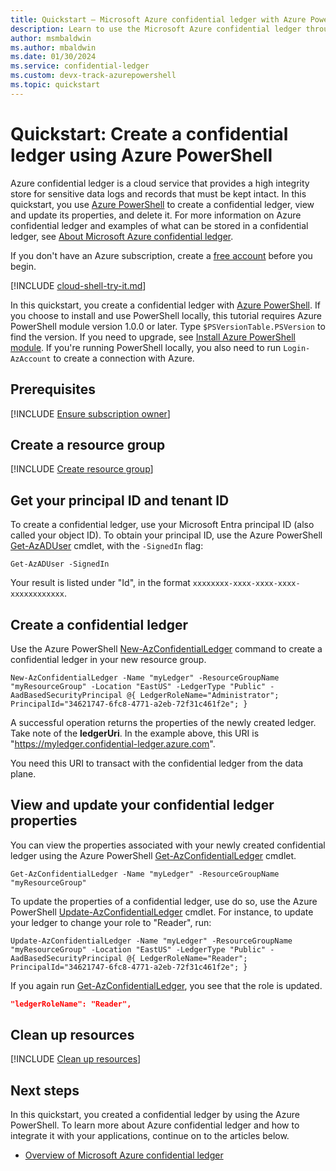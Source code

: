 ```yaml
---
title: Quickstart – Microsoft Azure confidential ledger with Azure PowerShell
description: Learn to use the Microsoft Azure confidential ledger through Azure PowerShell
author: msmbaldwin
ms.author: mbaldwin
ms.date: 01/30/2024
ms.service: confidential-ledger
ms.custom: devx-track-azurepowershell
ms.topic: quickstart
---
```


# Quickstart: Create a confidential ledger using Azure PowerShell

Azure confidential ledger is a cloud service that provides a high integrity store for sensitive data logs and records that must be kept intact. In this quickstart, you use [Azure PowerShell](/powershell/azure/) to create a confidential ledger, view and update its properties, and delete it. For more information on Azure confidential ledger and examples of what can be stored in a confidential ledger, see [About Microsoft Azure confidential ledger](overview.md).

If you don't have an Azure subscription, create a [free account](https://azure.microsoft.com/free/?WT.mc_id=A261C142F) before you begin.

[!INCLUDE [cloud-shell-try-it.md](~/reusable-content/ce-skilling/azure/includes/cloud-shell-try-it.md)]

In this quickstart, you create a confidential ledger with [Azure PowerShell](/powershell/azure/). If you choose to install and use PowerShell locally, this tutorial requires Azure PowerShell module version 1.0.0 or later. Type `$PSVersionTable.PSVersion` to find the version. If you need to upgrade, see [Install Azure PowerShell module](/powershell/azure/install-azure-powershell). If you're running PowerShell locally, you also need to run `Login-AzAccount` to create a connection with Azure.

## Prerequisites

[!INCLUDE [Ensure subscription owner](./includes/ensure-subscription-owner.md)]

## Create a resource group

[!INCLUDE [Create resource group](~/reusable-content/ce-skilling/azure/includes/powershell-rg-create.md)]

## Get your principal ID and tenant ID

To create a confidential ledger, use your Microsoft Entra principal ID (also called your object ID). To obtain your principal ID, use the Azure PowerShell [Get-AzADUser](/powershell/module/az.resources/get-azaduser) cmdlet, with the `-SignedIn` flag:

```azurepowershell
Get-AzADUser -SignedIn
```

Your result is listed under "Id", in the format `xxxxxxxx-xxxx-xxxx-xxxx-xxxxxxxxxxxx`.

## Create a confidential ledger

Use the Azure PowerShell [New-AzConfidentialLedger](/powershell/module/az.confidentialledger/new-azconfidentialledger) command to create a confidential ledger in your new resource group.

```azurepowershell
New-AzConfidentialLedger -Name "myLedger" -ResourceGroupName "myResourceGroup" -Location "EastUS" -LedgerType "Public" -AadBasedSecurityPrincipal @{ LedgerRoleName="Administrator"; PrincipalId="34621747-6fc8-4771-a2eb-72f31c461f2e"; }

```

A successful operation returns the properties of the newly created ledger. Take note of the **ledgerUri**. In the example above, this URI is "https://myledger.confidential-ledger.azure.com".

You need this URI to transact with the confidential ledger from the data plane.

## View and update your confidential ledger properties

You can view the properties associated with your newly created confidential ledger using the Azure PowerShell [Get-AzConfidentialLedger](/powershell/module/az.confidentialledger/get-azconfidentialledger) cmdlet.

```azurepowershell
Get-AzConfidentialLedger -Name "myLedger" -ResourceGroupName "myResourceGroup"
```

To update the properties of a confidential ledger, use do so, use the Azure PowerShell [Update-AzConfidentialLedger](/powershell/module/az.confidentialledger/update-azconfidentialledger) cmdlet. For instance, to update your ledger to change your role to "Reader", run:

```azurepowershell
Update-AzConfidentialLedger -Name "myLedger" -ResourceGroupName "myResourceGroup" -Location "EastUS" -LedgerType "Public" -AadBasedSecurityPrincipal @{ LedgerRoleName="Reader"; PrincipalId="34621747-6fc8-4771-a2eb-72f31c461f2e"; }
```

If you again run [Get-AzConfidentialLedger](/powershell/module/az.confidentialledger/get-azconfidentialledger), you see that the role is updated.

```json
"ledgerRoleName": "Reader",
```

## Clean up resources

[!INCLUDE [Clean up resources](~/reusable-content/ce-skilling/azure/includes/powershell-rg-delete.md)]

## Next steps

In this quickstart, you created a confidential ledger by using the Azure PowerShell. To learn more about Azure confidential ledger and how to integrate it with your applications, continue on to the articles below.

- [Overview of Microsoft Azure confidential ledger](overview.md)
